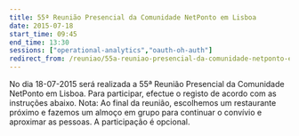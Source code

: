 ```yaml
---
title: 55ª Reunião Presencial da Comunidade NetPonto em Lisboa
date: 2015-07-18
start_time: 09:45
end_time: 13:30
sessions: ["operational-analytics","oauth-oh-auth"]
redirect_from: /reuniao/55a-reuniao-presencial-da-comunidade-netponto-em-lisboa/
---
```

No dia 18-07-2015 será realizada a 55ª Reunião Presencial da Comunidade NetPonto em Lisboa. Para participar, efectue o registo de acordo com as instruções abaixo.
Nota: Ao final da reunião, escolhemos um restaurante próximo e fazemos um almoço em grupo para continuar o convívio e aproximar as pessoas. A participação é opcional.